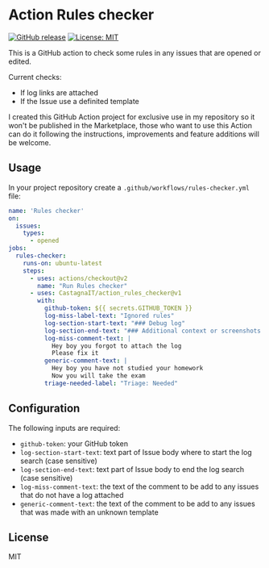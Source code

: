 # Action Rules checker

[![GitHub release](https://img.shields.io/github/release/castagnait/action_rules_checker.svg)](https://github.com/castagnait/action_rules_checker/releases)
[![License: MIT](https://img.shields.io/badge/License-MIT-yellow.svg)](https://opensource.org/licenses/MIT)

This is a GitHub action to check some rules in any issues that are opened or edited.

Current checks:
- If log links are attached
- If the Issue use a definited template

I created this GitHub Action project for exclusive use in my repository so it won't be published in the Marketplace, those who want to use this Action can do it following the instructions, improvements and feature additions will be welcome.

## Usage

In your project repository create a `.github/workflows/rules-checker.yml` file:

```yaml
name: 'Rules checker'
on:
  issues:
    types:
      - opened
jobs:
  rules-checker:
    runs-on: ubuntu-latest
    steps:
      - uses: actions/checkout@v2
        name: "Run Rules checker"
      - uses: CastagnaIT/action_rules_checker@v1
        with:
          github-token: ${{ secrets.GITHUB_TOKEN }}
          log-miss-label-text: "Ignored rules"
          log-section-start-text: "### Debug log"
          log-section-end-text: "### Additional context or screenshots (if appropriate)"
          log-miss-comment-text: |
            Hey boy you forgot to attach the log
            Please fix it
          generic-comment-text: |
            Hey boy you have not studied your homework
            Now you will take the exam
          triage-needed-label: "Triage: Needed"
```

## Configuration

The following inputs are required:

- `github-token`: your GitHub token
- `log-section-start-text`: text part of Issue body where to start the log search (case sensitive)
- `log-section-end-text`: text part of Issue body to end the log search (case sensitive)
- `log-miss-comment-text`: the text of the comment to be add to any issues that do not have a log attached
- `generic-comment-text`: the text of the comment to be add to any issues that was made with an unknown template

## License

MIT
